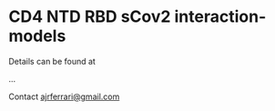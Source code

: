 # CD4 NTD RBD sCov2 interaction-models

Details can be found at

...


Contact ajrferrari@gmail.com

